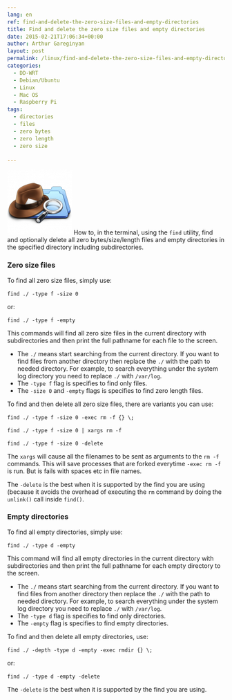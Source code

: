 ```yaml
---
lang: en
ref: find-and-delete-the-zero-size-files-and-empty-directories
title: Find and delete the zero size files and empty directories
date: 2015-02-21T17:06:34+00:00
author: Arthur Gareginyan
layout: post
permalink: /linux/find-and-delete-the-zero-size-files-and-empty-directories.html
categories:
  - DD-WRT
  - Debian/Ubuntu
  - Linux
  - Mac OS
  - Raspberry Pi
tags:
  - directories
  - files
  - zero bytes
  - zero length
  - zero size

---
```


![thumb](/images/find-150x150.png)
How to, in the terminal, using the `find` utility, find and optionally delete all zero bytes/size/length files and empty directories in the specified directory including subdirectories.


### Zero size files

To find all zero size files, simply use:

```
find ./ -type f -size 0
```

or:

```
find ./ -type f -empty
```

This commands will find all zero size files in the current directory with subdirectories and then print the full pathname for each file to the screen.

* The `./` means start searching from the current directory. If you want to find files from another directory then replace the `./` with the path to needed directory. For example, to search everything under the system log directory you need to replace `./` with `/var/log`.
* The `-type f` flag is specifies to find only files.
* The `-size 0` and `-empty` flags is specifies to find zero length files.

To find and then delete all zero size files, there are variants you can use:

```
find ./ -type f -size 0 -exec rm -f {} \;
```

```
find ./ -type f -size 0 | xargs rm -f
```

```
find ./ -type f -size 0 -delete
```

The `xargs` will cause all the filenames to be sent as arguments to the `rm -f` commands. This will save processes that are forked everytime `-exec rm -f` is run. But is fails with spaces etc in file names.

The `-delete` is the best when it is supported by the find you are using (because it avoids the overhead of executing the `rm` command by doing the `unlink()` call inside `find()`.


### Empty directories

To find all empty directories, simply use:

```
find ./ -type d -empty
```

This command will find all empty directories in the current directory with subdirectories and then print the full pathname for each empty directory to the screen.

* The `./` means start searching from the current directory. If you want to find files from another directory then replace the `./` with the path to needed directory. For example, to search everything under the system log directory you need to replace `./` with `/var/log`.
* The `-type d` flag is specifies to find only directories.
* The `-empty` flag is specifies to find empty directories.

To find and then delete all empty directories, use:

```
find ./ -depth -type d -empty -exec rmdir {} \;
```

or:

```
find ./ -type d -empty -delete
```

The `-delete` is the best when it is supported by the find you are using.
